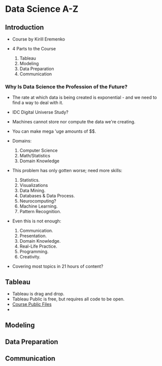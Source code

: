 # Data Science A-Z

## Introduction
- Course by Kirill Eremenko

- 4 Parts to the Course
	1. Tableau
	2. Modeling
	3. Data Preparation
	4. Communication

### Why Is Data Science the Profession of the Future?
- The rate at which data is being created is exponential - and we need to find a way to deal with it.
- IDC Digital Universe Study?
- Machines cannot store nor compute the data we're creating.
- You can make mega 'uge amounts of $$.

- Domains:
	1. Computer Science
	2. Math/Statistics
	3. Domain Knowledge
- This problem has only gotten worse; need more skills:
	1. Statistics.
	2. Visualizations
	3. Data Mining.
	4. Databases & Data Process.
	5. Neurocomputing?
	6. Machine Learning.
	7. Pattern Recognition.

- Even this is not enough:
	1. Communication.
	2. Presentation.
	3. Domain Knowledge.
	4. Real-Life Practice.
	5. Programming.
	6. Creativity.

- Covering most topics in 21 hours of content?

## Tableau
- Tableau is drag and drop.
- Tableau Public is free, but requires all code to be open.
- [Course Public Files](http://www.superdatascience.com/training)
- 


## Modeling

## Data Preparation

## Communication
